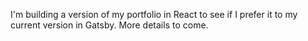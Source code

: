 I'm building a version of my portfolio in React to see if I prefer it to my current version in Gatsby. More details to come.